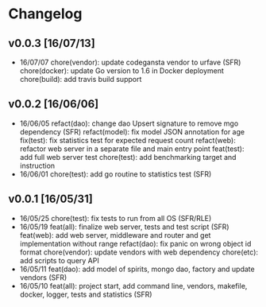 # Changelog

## v0.0.3 [16/07/13]
- 16/07/07 chore(vendor): update codegansta vendor to urfave (SFR)
           chore(docker): update Go version to 1.6 in Docker deployment
           chore(build): add travis build support

## v0.0.2 [16/06/06]
- 16/06/05 refact(dao): change dao Upsert signature to remove mgo dependency (SFR)
           refact(model): fix model JSON annotation for age
           fix(test): fix statistics test for expected request count
           refact(web): refactor web server in a separate file and main entry point
           feat(test): add full web server test
           chore(test): add benchmarking target and instruction
- 16/06/01 chore(test): add go routine to statistics test (SFR)

## v0.0.1 [16/05/31]
- 16/05/25 chore(test): fix tests to run from all OS (SFR/RLE)
- 16/05/19 feat(all): finalize web server, tests and test script (SFR)
           feat(web): add web server, middleware and router and get implementation without range
           refact(dao): fix panic on wrong object id format
           chore(vendor): update vendors with web dependency
           chore(etc): add scripts to query API
- 16/05/11 feat(dao): add model of spirits, mongo dao, factory and update vendors (SFR)
- 16/05/10 feat(all): project start, add command line, vendors, makefile, docker, logger, tests and statistics (SFR)
